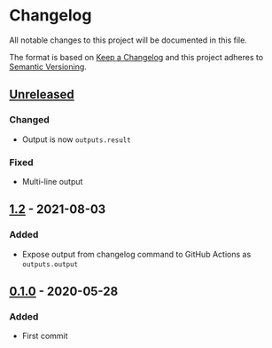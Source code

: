 # Changelog

All notable changes to this project will be documented in this file.

The format is based on [Keep a Changelog](https://keepachangelog.com/en/1.0.0/)
and this project adheres to [Semantic Versioning](https://semver.org/spec/v2.0.0.html).

## [Unreleased]
### Changed
- Output is now `outputs.result`

### Fixed
- Multi-line output

## [1.2] - 2021-08-03
### Added
- Expose output from changelog command to GitHub Actions as `outputs.output`

## [0.1.0] - 2020-05-28
### Added
- First commit

[Unreleased]: https://github.com/rcmachado/changelog-action/1.2...HEAD
[1.2]: https://github.com/rcmachado/changelog-action/0.1.0...1.2
[0.1.0]: https://github.com/rcmachado/changelog-action/ea130ed729bd25676845d2f63997aa91ca9009ce...0.1.0
